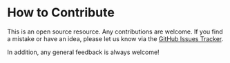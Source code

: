 # How to Contribute

This is an open source resource. Any contributions are welcome. If you find a mistake or have an idea, please let us know via the [GitHub Issues Tracker](https://github.com/ualibweb/UALIB_Computing_Cookbook/issues).

In addition, any general feedback is always welcome!
